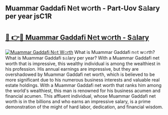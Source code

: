 ## Muammar Gaddafi N𝚎t w𝚘rth - Part-Uov S𝚊lary per year jsC1R

# <h2><a href="http://gc0kwr.nevu.top/?p=Muammar+Gaddafi">🔗 👉🔴 Muammar Gaddafi N𝚎t w𝚘rth - S𝚊lary</a></h2>

[![Muammar Gaddafi N𝚎t W𝚘rth](https://i.imgur.com/Oavwk0R.jpeg)](http://gc0kwr.nevu.top/?p=Muammar+Gaddafi)
What is Muammar Gaddafi n𝚎t w𝚘rth? What is Muammar Gaddafi s𝚊lary per year?
With a Muammar Gaddafi net worth that is impressive, this wealthy individual is among the wealthiest in his profession. His annual earnings are impressive, but they are overshadowed by Muammar Gaddafi net worth, which is believed to be more significant due to his numerous business interests and valuable real estate holdings. With a Muammar Gaddafi net worth that ranks him among the world's wealthiest, this man is renowned for his business acumen and financial acumen. This affluent individual, whose Muammar Gaddafi net worth is in the billions and who earns an impressive salary, is a prime demonstration of the might of hard labor, dedication, and financial wisdom.
